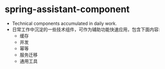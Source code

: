 # spring-assistant-component

* Technical components accumulated in daily work.
* 日常工作中沉淀的一些技术组件，可作为辅助功能快速应用，包含下面内容:
   * 缓存
   * 并发
   * 幂等
   * 服务迁移
   * 通用工具
